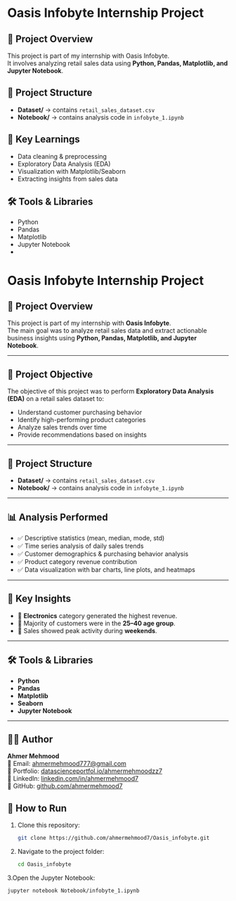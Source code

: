 # Oasis Infobyte Internship Project

## 📌 Project Overview
This project is part of my internship with Oasis Infobyte.  
It involves analyzing retail sales data using **Python, Pandas, Matplotlib, and Jupyter Notebook**.  

## 📂 Project Structure
- **Dataset/** → contains `retail_sales_dataset.csv`  
- **Notebook/** → contains analysis code in `infobyte_1.ipynb`  

## 🚀 Key Learnings
- Data cleaning & preprocessing  
- Exploratory Data Analysis (EDA)  
- Visualization with Matplotlib/Seaborn  
- Extracting insights from sales data  

## 🛠️ Tools & Libraries
- Python  
- Pandas  
- Matplotlib  
- Jupyter Notebook
- 
# Oasis Infobyte Internship Project

## 📌 Project Overview  
This project is part of my internship with **Oasis Infobyte**.  
The main goal was to analyze retail sales data and extract actionable business insights using **Python, Pandas, Matplotlib, and Jupyter Notebook**.  

---

## 🎯 Project Objective  
The objective of this project was to perform **Exploratory Data Analysis (EDA)** on a retail sales dataset to:  
- Understand customer purchasing behavior  
- Identify high-performing product categories  
- Analyze sales trends over time  
- Provide recommendations based on insights  

---

## 📂 Project Structure  
- **Dataset/** → contains `retail_sales_dataset.csv`  
- **Notebook/** → contains analysis code in `infobyte_1.ipynb`  

---

## 📊 Analysis Performed  
- ✅ Descriptive statistics (mean, median, mode, std)  
- ✅ Time series analysis of daily sales trends  
- ✅ Customer demographics & purchasing behavior analysis  
- ✅ Product category revenue contribution  
- ✅ Data visualization with bar charts, line plots, and heatmaps  

---

## 🔑 Key Insights  
- 📌 **Electronics** category generated the highest revenue.  
- 📌 Majority of customers were in the **25–40 age group**.  
- 📌 Sales showed peak activity during **weekends**.  

---

## 🛠️ Tools & Libraries  
- **Python**  
- **Pandas**  
- **Matplotlib**  
- **Seaborn**  
- **Jupyter Notebook**  

---

## 👨‍💻 Author
**Ahmer Mehmood**  
📧 Email: [ahmermehmood777@gmail.com](mailto:ahmermehmood777@gmail.com)  
💼 Portfolio: [datascienceportfol.io/ahmermehmoodzz7](https://datascienceportfol.io/ahmermehmoodzz7)  
🔗 LinkedIn: [linkedin.com/in/ahmermehmood7](https://www.linkedin.com/in/ahmermehmood7)  
📂 GitHub: [github.com/ahmermehmood7](https://github.com/ahmermehmood7)  

## 🚀 How to Run  
1. Clone this repository:  
   ```bash
   git clone https://github.com/ahmermehmood7/Oasis_infobyte.git
2. Navigate to the project folder:  
   ```bash
   cd Oasis_infobyte
3.Open the Jupyter Notebook:
```bash
jupyter notebook Notebook/infobyte_1.ipynb


